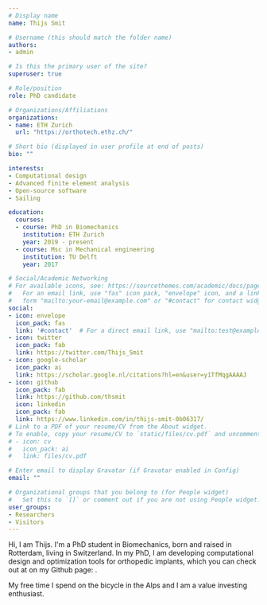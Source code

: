 ```yaml
---
# Display name
name: Thijs Smit

# Username (this should match the folder name)
authors:
- admin

# Is this the primary user of the site?
superuser: true

# Role/position
role: PhD candidate

# Organizations/Affiliations
organizations:
- name: ETH Zurich
  url: "https://orthotech.ethz.ch/"

# Short bio (displayed in user profile at end of posts)
bio: ""

interests:
- Computational design
- Advanced finite element analysis
- Open-source software
- Sailing

education:
  courses:
  - course: PhD in Biomechanics
    institution: ETH Zurich
    year: 2019 - present
  - course: Msc in Mechanical engineering
    institution: TU Delft
    year: 2017

# Social/Academic Networking
# For available icons, see: https://sourcethemes.com/academic/docs/page-builder/#icons
#   For an email link, use "fas" icon pack, "envelope" icon, and a link in the
#   form "mailto:your-email@example.com" or "#contact" for contact widget.
social:
- icon: envelope
  icon_pack: fas
  link: '#contact'  # For a direct email link, use "mailto:test@example.org".
- icon: twitter
  icon_pack: fab
  link: https://twitter.com/Thijs_Smit
- icon: google-scholar
  icon_pack: ai
  link: https://scholar.google.nl/citations?hl=en&user=y1TfMqgAAAAJ
- icon: github
  icon_pack: fab
  link: https://github.com/thsmit
  icon: linkedin
  icon_pack: fab
  link: https://www.linkedin.com/in/thijs-smit-0b06317/
# Link to a PDF of your resume/CV from the About widget.
# To enable, copy your resume/CV to `static/files/cv.pdf` and uncomment the lines below.
# - icon: cv
#   icon_pack: ai
#   link: files/cv.pdf

# Enter email to display Gravatar (if Gravatar enabled in Config)
email: ""

# Organizational groups that you belong to (for People widget)
#   Set this to `[]` or comment out if you are not using People widget.
user_groups:
- Researchers
- Visitors
---
```


Hi, I am Thijs. I'm a PhD student in Biomechanics, born and raised in Rotterdam, living in Switzerland. In my PhD, I am developing computational design and optimization tools for orthopedic implants, which you can check out at on my Github page: [<em class="fab fa-github fa-fw"> </em>](https://github.com/thsmit).

My free time I spend on the bicycle in the Alps and I am a value investing enthusiast. 